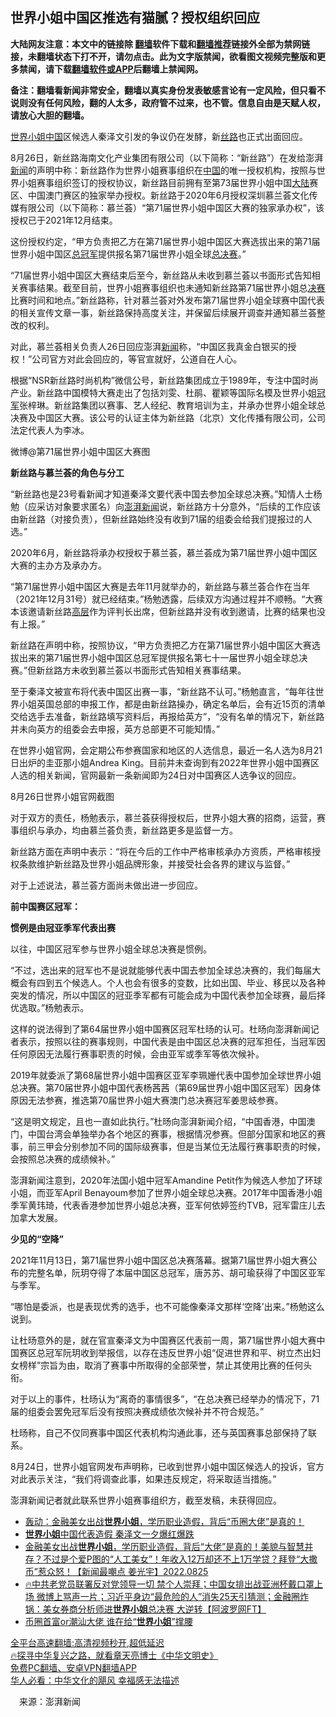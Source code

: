 <!-- 面包屑导航 --> <h2>世界小姐中国区推选有猫腻？授权组织回应</h2> <p class="notice"><b>大陆网友注意：本文中的链接除 <a href="https://github.com/bannedbook/fanqiang" >翻墙</a>软件下载和<a href="https://github.com/killgcd/justmysocks/blob/master/README.md">翻墙推荐</a>链接外全部为禁网链接，未翻墙状态下打不开，请勿点击。此为文字版禁闻，欲看图文视频完整版和更多禁闻，请下载<a href="https://github.com/bannedbook/fanqiang">翻墙软件或APP</a>后翻墙上禁闻网。</p><p>备注：翻墙看新闻非常安全，翻墙以真实身份发表敏感言论有一定风险，但只看不说则没有任何风险，翻的人太多，政府管不过来，也不管。信息自由是天赋人权，请放心大胆的翻墙。</b></p>  <div class="entry"> <p><a href="https://www.bannedbook.org/bnews/tag/%e4%b8%96%e7%95%8c%e5%b0%8f%e5%a7%90/" class="st_tag internal_tag" rel="tag" title="标签 世界小姐 下的日志">世界小姐</a><span class='wp_keywordlink_affiliate'><a href="https://www.bannedbook.org/" title="中国" target="_blank">中国</a></span>区候选人秦泽文引发的争议仍在发酵，新<a href="https://www.bannedbook.org/bnews/tag/%E4%B8%9D%E8%B7%AF/" class="st_tag internal_tag" rel="tag" title="标签 丝路 下的日志">丝路</a>也正式出面回应。</p> <p>8月26日，新丝路海南文化产业集团有限公司（以下简称：“新丝路”）在发给澎湃<span class='wp_keywordlink_affiliate'><a href="https://www.bannedbook.org/" title="新闻">新闻</a></span>的声明中称：新丝路作为世界小姐赛事组织在<a href="https://www.bannedbook.org/bnews/tag/%E4%B8%AD%E5%9B%BD/" class="st_tag internal_tag" rel="tag" title="标签 中国 下的日志">中国</a>的唯一授权机构，按照与世界小姐赛事组织签订的授权协议，新丝路目前拥有至第73届世界小姐中国<span class='wp_keywordlink_affiliate'><a href="https://www.bannedbook.org/" title="大陆" target="_blank">大陆</a></span>赛区、中国澳门赛区的独家举办授权。新丝路于2020年6月授权深圳慕兰荟文化传媒有限公司（以下简称：慕兰荟）“第71届世界小姐中国区大赛的独家承办权”，该授权已于2021年12月结束。</p> <p>这份授权约定，“甲方负责把乙方在第71届世界小姐中国区大赛选拔出来的第71届世界小姐中国区<a href="https://www.bannedbook.org/bnews/tag/%E6%80%BB%E5%86%A0%E5%86%9B/" class="st_tag internal_tag" rel="tag" title="标签 总冠军 下的日志">总冠军</a>提供报名第71届世界小姐全球<a href="https://www.bannedbook.org/bnews/tag/%E6%80%BB%E5%86%B3%E8%B5%9B/" class="st_tag internal_tag" rel="tag" title="标签 总决赛 下的日志">总决赛</a>。”</p> <p>“71届世界小姐中国区大赛结束后至今，新丝路从未收到慕兰荟以书面形式告知相关赛事结果。截至目前，世界小姐赛事组织也未通知新丝路第71届世界小姐总<a href="https://www.bannedbook.org/bnews/tag/%E5%86%B3%E8%B5%9B/" class="st_tag internal_tag" rel="tag" title="标签 决赛 下的日志">决赛</a>比赛时间和地点。”新丝路称，针对慕兰荟对外发布第71届世界小姐全球赛中国代表的相关宣传文章一事，新丝路保持高度关注，并保留后续展开调查并通知慕兰荟整改的权利。</p> <p>对此，慕兰荟相关负责人26日回应澎湃<a href="https://www.bannedbook.org/bnews/tag/%E6%96%B0%E9%97%BB/" class="st_tag internal_tag" rel="tag" title="标签 新闻 下的日志">新闻</a>称，“中国区我真金白银买的授权！”公司官方对此会回应的，等官宣就好，公道自在人心。</p> <p>根据“NSR新丝路时尚机构”微信公号，新丝路集团成立于1989年，专注中国时尚产业。新丝路中国模特大赛走出了包括刘雯、杜鹃、瞿颖等国际名模及世界小姐<a href="https://www.bannedbook.org/bnews/tag/%e5%86%a0%e5%86%9b/" class="st_tag internal_tag" rel="tag" title="标签 冠军 下的日志">冠军</a>张梓琳。新丝路集团以赛事、艺人经纪、教育培训为主，并承办世界小姐全球总决赛及中国区大赛。该公号的认证主体为新丝路（北京）文化传播有限公司，公司法定代表人为李冰。</p> <p>微博@第71届世界小姐中国区大赛图</p> <p><strong>新丝路与慕兰荟的角色与分工</strong></p> <p>“新丝路也是23号看新闻才知道秦泽文要代表中国去参加全球总决赛。”知情人士杨勉（应采访对象要求匿名）向<a href="https://www.bannedbook.org/bnews/tag/%E6%BE%8E%E6%B9%83%E6%96%B0%E9%97%BB/" class="st_tag internal_tag" rel="tag" title="标签 澎湃新闻 下的日志">澎湃新闻</a>说，新丝路方十分意外，“后续的工作应该由新丝路（对接负责），但新丝路始终没有收到71届的组委会给我们提报过的人选。”</p>  <p>2020年6月，新丝路将承办权授权于慕兰荟，慕兰荟成为第71届世界小姐中国区大赛的主办方及承办方。</p> <p>“第71届世界小姐中国区大赛是去年11月就举办的，新丝路与慕兰荟合作在当年（2021年12月31号）就已经结束。”杨勉透露，后续双方沟通过程并不顺畅。“大赛本该邀请新丝路<span class='wp_keywordlink_affiliate'><a href="https://www.bannedbook.org/bnews/ccpdope/" title="中共高层内幕" target="_blank">高层</a></span>作为评判长出席，但新丝路并没有收到邀请，比赛的结果也没有上报。”</p> <p>新丝路在声明中称，按照协议，“甲方负责把乙方在第71届世界小姐中国区大赛选拔出来的第71届世界小姐中国区总冠军提供报名第七十一届世界小姐全球总决赛。”但新丝路方未收到慕兰荟以书面形式告知相关赛事结果。</p> <p>至于秦泽文被宣布将代表中国区出赛一事，“新丝路不认可。”杨勉直言，“每年往世界小姐英国总部的申报工作，都是由新丝路操办，确定名单后，会有近15页的清单交给选手去准备，新丝路填写资料后，再报给英方”，“没有名单的情况下，新丝路并未向英方的组委会去申报，英方总部更不可能知情。”</p> <p>在世界小姐官网，会定期公布参赛国家和地区的人选信息，最近一名人选为8月21日出炉的圭亚那小姐Andrea King。目前并未查询到有2022年世界小姐中国赛区人选的相关新闻，官网最新一条新闻即为24日对中国赛区人选争议的回应。</p> <p>8月26日世界小姐官网截图</p> <p>对于双方的责任，杨勉表示，慕兰荟获得授权后，世界小姐大赛的招商，运营，赛事组织与承办，均由慕兰荟负责，新丝路更多是监督一方。</p> <p>新丝路方面在声明中表示：“将在今后的工作中严格审核承办方资质，严格审核授权条款维护新丝路及世界小姐品牌形象，并接受社会各界的建议与监督。”</p> <p>对于上述说法，慕兰荟方面尚未做出进一步回应。</p>  <p><strong>前中国赛区冠军：</strong></p> <p><strong>惯例是由冠亚季军代表出赛</strong></p> <p>以往，中国区冠军参与世界小姐全球总决赛是惯例。</p> <p>“不过，选出来的冠军也不是说就能够代表中国去参加全球总决赛的，我们每届大概会有四到五个候选人。个人也会有很多的变数，比如出国、毕业、移民以及各种突发的情况，所以中国区的冠亚季军都有可能会成为中国代表参加全球赛，最后择优选取。”杨勉表示。</p> <p>这样的说法得到了第64届世界小姐中国赛区冠军杜旸的认可。杜旸向澎湃新闻记者表示，按照以往的赛事规则，中国代表是由中国区总决赛的冠军担任，当冠军因任何原因无法履行赛事职责的时候，会由亚军或季军等依次候补。</p> <p>2019年就委派了第68届世界小姐中国赛区亚军李珮姗代表中国参加全球世界小姐总决赛。第70届世界小姐中国代表杨茜茜（第69届世界小姐中国区冠军）因身体原因无法参赛，推选第70届世界小姐大赛澳门总决赛冠军姜思岐参赛。</p> <p>“这是明文规定，且也一直如此执行。”杜旸向澎湃新闻介绍，“中国香港，中国澳门，中国台湾会单独举办各个地区的赛事，根据情况参赛。但部分国家和地区的赛事，前三甲会分别参加不同的国际级赛事，但是当某位无法履行赛事职责的时候，会按照总决赛的成绩候补。”</p> <p>澎湃新闻注意到，2020年法国小姐中冠军Amandine Petit作为候选人参加了环球小姐，而亚军April Benayoum参加了世界小姐全球总决赛。2017年中国香港小姐季军黄玮琦，代表香港参加世界小姐总决赛，亚军何依婷签约TVB，冠军雷庄儿去加拿大发展。</p> <p><strong>少见的“空降”</strong></p>  <p>2021年11月13日，第71届世界小姐中国区总决赛落幕。据第71届世界小姐大赛公布的完整名单，阮玥夺得了本届中国区总冠军，唐苏苏、胡可瑜获得了中国区亚军与季军。</p> <p>“哪怕是委派，也是表现优秀的选手，也不可能像秦泽文那样‘空降’出来。”杨勉这么说到。</p> <p>让杜旸意外的是，就在官宣秦泽文为中国赛区代表前一周，第71届世界小姐大赛中国赛区总冠军阮玥收到举报信，以存在违反世界小姐“促进世界和平、树立杰出妇女榜样”宗旨为由，取消了赛事中所取得的全部荣誉，禁止其使用比赛的任何头衔。</p> <p>对于以上的事件，杜旸认为“离奇的事情很多”，“在总决赛已经举办的情况下，71届的组委会罢免冠军后没有按照决赛成绩依次候补并不符合规范。”</p> <p>杜旸称，自己不仅同赛事中国区代表机构沟通此事，还与英国赛事总部保持了联系。</p> <p>8月24日，世界小姐官网发布声明称，已收到世界小姐中国区候选人的投诉，官方对此表示关注，“我们将调查此事，如果违反规定，将采取适当措施。”</p> <p>澎湃新闻记者就此联系世界小姐赛事组织方，截至发稿，未获得回应。</p> <div id="taboola-mid-1"></div>  <ul class='op-related-articles' title='相关阅读'> <li><a href='https://www.bannedbook.org/bnews/bannedvideo/20220826/1776733.html' target='_blank'>轰动：金融美女出战<b>世界小姐</b>，学历职业造假，背后“币圈大佬”是真的！</a></li> <li><a href='https://www.bannedbook.org/bnews/comments/20220826/1776489.html' target='_blank'><b>世界小姐</b>中国代表造假 秦泽文一夕爆红爆跌</a></li> <li><a href='https://www.bannedbook.org/bnews/bannedvideo/20220826/1776461.html' target='_blank'>金融美女出战<b>世界小姐</b>，学历职业造假，背后“大佬”是真的！美貌与智慧并存？不过是个爱P图的“人工美女”！年收入12万却还不上1万学贷？拜登“大撒币”惹众怒！【新闻最嘲点 姜光宇】2022.0825</a></li> <li><a href='https://www.bannedbook.org/bnews/bannedvideo/20220826/1776459.html' target='_blank'>🔥中共老党员联署反对党领导一切 禁个人崇拜；中国女排出战亚洲杯戴口罩上场 微博上骂声一片；习近平身边“最危险的人”消失25天引猜测；金融圈炸锅：美女券商分析师进<b>世界小姐</b>总决赛 大逆转【阿波罗网FT】</a></li> <li><a href='https://www.bannedbook.org/bnews/cbnews/20220826/1776417.html' target='_blank'>币圈首富or潮汕大佬 谁在给“<b>世界小姐</b>”撑腰</a></li> </ul> <p class="texttj"> <a href="https://github.com/bannedbook/fanqiang/wiki/V2ray%E6%9C%BA%E5%9C%BA" target="_blank">全平台高速翻墙:高清视频秒开,超低延迟</a><br/> <a href="https://www.bannedbook.org/bnews/comments/20220808/1768773.html" target="_blank">🔥探寻中华复兴之路，就看章天亮博士《中华文明史》</a><br/> <a href="https://github.com/bannedbook/fanqiang/wiki/%E7%A6%81%E9%97%BB%E7%BD%91%E5%AE%89%E5%8D%93%E7%BF%BB%E5%A2%99%E6%96%B0%E9%97%BBAPP" target="_blank">免费PC翻墙、安卓VPN翻墙APP</a><br/> <a href="https://www.bannedbook.org/bnews/comments/20220220/1694796.html" target="_blank">华人必看：中华文化的飓风 幸福感无法描述</a> </p><p class="src-info">　来源：澎湃新闻 </p> <a name='sharetosocial'></a>  <div style="margin-bottom:5px;padding-bottom:5px;clear:both"> <div id="archive-pix-1" class="banner-ads"> <!-- AuctionX Display platform tag START --> <div id="27602x728x90x621x_ADSLOT1" clicktrack="%%CLICK_URL_ESC%%"></div>  <!-- AuctionX Display platform tag END --> </div> <div id="archive-pix-2" class="banner-ads"> <!-- AuctionX Display platform tag START --> <div id="27556x300x250x621x_ADSLOT1" clicktrack="%%CLICK_URL_ESC%%" style="margin:0 auto;text-align:center"></div>  <!-- AuctionX Display platform tag END --> </div> </div>  <div id="archive-pix-1" class="banner-ads"> <!-- AuctionX Display platform tag START --> <div id="27603x728x90x621x_ADSLOT1" clicktrack="%%CLICK_URL_ESC%%"></div>  <!-- AuctionX Display platform tag END --> </div> </div><!--END ENTRY--> 